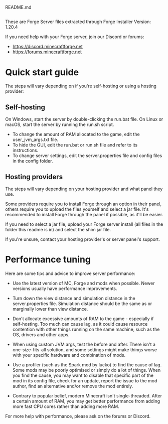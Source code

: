 README.md
##
These are Forge Server files extracted through Forge Installer
Version: 1.20.4

If you need help with your Forge server, join our Discord or forums:
- https://discord.minecraftforge.net
- https://forums.minecraftforge.net

Quick start guide
=================
The steps will vary depending on if you're self-hosting or using a hosting provider:

Self-hosting
------------
On Windows, start the server by double-clicking the run.bat file.
On Linux or macOS, start the server by running the run.sh script.

- To change the amount of RAM allocated to the game, edit the user_jvm_args.txt file.
- To hide the GUI, edit the run.bat or run.sh file and refer to its instructions.
- To change server settings, edit the server.properties file and config files in the config folder.

Hosting providers
-----------------
The steps will vary depending on your hosting provider and what panel they use.

Some providers require you to install Forge through an option in their panel, others require you to upload the files
yourself and select a jar file. It's recommended to install Forge through the panel if possible, as it'll be easier.

If you need to select a jar file, upload your Forge server install (all files in the folder this readme is in) and
select the shim jar file.

If you're unsure, contact your hosting provider's or server panel's support.

Performance tuning
==================
Here are some tips and advice to improve server performance:

- Use the latest version of MC, Forge and mods when possible. Newer versions usually have performance improvements.

- Turn down the view distance and simulation distance in the server.properties file. Simulation distance should be the
  same as or marginally lower than view distance.

- Don't allocate excessive amounts of RAM to the game - especially if self-hosting. Too much can cause lag, as it could
  cause resource contention with other things running on the same machine, such as the OS, drivers and other apps.

- When using custom JVM args, test the before and after. There isn't a one-size-fits-all solution, and some settings
  might make things worse with your specific hardware and combination of mods.

- Use a profiler (such as the Spark mod by lucko) to find the cause of lag. Some mods may be poorly optimised or simply
  do a lot of things. When you find the cause, you may want to disable that specific part of the mod in its config file,
  check for an update, report the issue to the mod author, find an alternative and/or remove the mod entirely.

- Contrary to popular belief, modern Minecraft isn't single-threaded. After a certain amount of RAM, you may get better
  performance from adding more fast CPU cores rather than adding more RAM.

For more help with performance, please ask on the forums or Discord.
